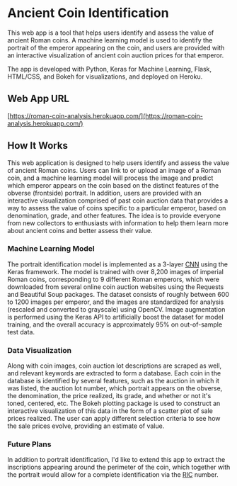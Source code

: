 # Ancient Coin Identification

This web app is a tool that helps users identify and assess the value of ancient Roman coins. A machine learning model is used to identify the portrait of the emperor appearing on the coin, and users are provided with an interactive visualization of ancient coin auction prices for that emperor.

The app is developed with Python, Keras for Machine Learning, Flask, HTML/CSS, and Bokeh for visualizations, and deployed on Heroku.

## Web App URL
[https://roman-coin-analysis.herokuapp.com/](https://roman-coin-analysis.herokuapp.com/)

## How It Works
This web application is designed to help users identify and assess the value of ancient Roman coins. Users can link to or upload an image of a Roman coin, and a machine learning model will process the image and predict which emperor appears on the coin based on the distinct features of the obverse (frontside) portrait. In addition, users are provided with an interactive visualization comprised of past coin auction data that provides a way to assess the value of coins specific to a particular emperor, based on denomination, grade, and other features. The idea is to provide everyone from new collectors to enthusiasts with information to help them learn more about ancient coins and better assess their value.

### Machine Learning Model
The portrait identification model is implemented as a 3-layer [CNN](https://en.wikipedia.org/wiki/Convolutional_neural_network) using the Keras framework. The model is trained with over 8,200 images of imperial Roman coins, corresponding to 9 different Roman emperors, which were downloaded from several online coin auction websites using the Requests and Beautiful Soup packages. The dataset consists of roughly between 600 to 1200 images per emperor, and the images are standardized for analysis (rescaled and converted to grayscale) using OpenCV. Image augmentation is performed using the Keras API to artificially boost the dataset for model training, and the overall accuracy is approximately 95% on out-of-sample test data.

### Data Visualization
Along with coin images, coin auction lot descriptions are scraped as well, and relevant keywords are extracted to form a database. Each coin in the database is identified by several features, such as the auction in which it was listed, the auction lot number, which portrait appears on the obverse, the denomination, the price realized, its grade, and whether or not it's toned, centered, etc. The Bokeh plotting package is used to construct an interactive visualization of this data in the form of a scatter plot of sale prices realized. The user can apply different selection criteria to see how the sale prices evolve, providing an estimate of value.

### Future Plans
In addition to portrait identification, I'd like to extend this app to extract the inscriptions appearing around the perimeter of the coin, which together with the portrait would allow for a complete identification via the [RIC](https://en.wikipedia.org/wiki/Roman_Imperial_Coinage) number.